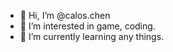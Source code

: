 - 👋 Hi, I’m @calos.chen
- 👀 I’m interested in game, coding.
- 🌱 I’m currently learning any things.

<!---
calos0921/calos0921 is a ✨ special ✨ repository because its `README.md` (this file) appears on your GitHub profile.
You can click the Preview link to take a look at your changes.
--->
